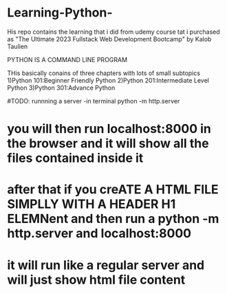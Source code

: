 # Learning-Python-
His repo contains the learning that i did from udemy course tat i purchased as "The Ultimate 2023 Fullstack Web Development Bootcamp"  by Kalob Taulien

PYTHON IS A COMMAND LINE PROGRAM


THis basically conains of three chapters with lots of small subtopics 
1)Python 101:Beginner Friendly Python
2)Python 201:Intermediate Level Python
3)Python 301:Advance Python

#TODO: runnning a server -in terminal
python -m http.server

# you will then run localhost:8000 in the browser and it will show all the files contained inside it 
# after that if you creATE A HTML FILE SIMPLLY WITH A HEADER H1 ELEMNent and then run a python -m http.server and localhost:8000
# it will run like a regular server and will just show html file content 




